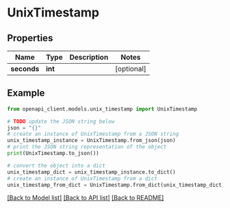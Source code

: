 # UnixTimestamp


## Properties

Name | Type | Description | Notes
------------ | ------------- | ------------- | -------------
**seconds** | **int** |  | [optional] 

## Example

```python
from openapi_client.models.unix_timestamp import UnixTimestamp

# TODO update the JSON string below
json = "{}"
# create an instance of UnixTimestamp from a JSON string
unix_timestamp_instance = UnixTimestamp.from_json(json)
# print the JSON string representation of the object
print(UnixTimestamp.to_json())

# convert the object into a dict
unix_timestamp_dict = unix_timestamp_instance.to_dict()
# create an instance of UnixTimestamp from a dict
unix_timestamp_from_dict = UnixTimestamp.from_dict(unix_timestamp_dict)
```
[[Back to Model list]](../README.md#documentation-for-models) [[Back to API list]](../README.md#documentation-for-api-endpoints) [[Back to README]](../README.md)


